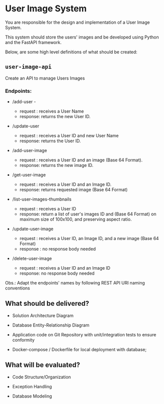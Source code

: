 # User Image System

You are responsible for the design and implementation of a User Image System.

This system should store the users' images and be developed using Python and the FastAPI framework.

Below, are some high level definitions of what should be created:

 
## `user-image-api`

Create an API to manage Users Images

### Endpoints:
- /add-user -
  - request : receives a User Name
  - response: returns the new User ID.

- /update-user
  - request : receives a User ID and new User Name
  - response: returns the User ID.      

- /add-user-image
  - request : receives a User ID and an image (Base 64 Format).
  - response: returns the new image ID.

- /get-user-image
  - request : receives a User ID and an Image ID.
  - response: returns requested image (Base 64 Format)

- /list-user-images-thumbnails
  - request : receives a User ID
  - response: return a list of user's images ID and (Base 64 Format) on maximum size of 100x100, and preserving aspect ratio.

- /update-user-image
  - request : receives a User ID, an Image ID, and a new image (Base 64 Format)
  - response : no response body needed

- /delete-user-image
  - request : receives a User ID and an Image ID
  - response: no response body needed

Obs.: Adapt the endpoints' names by following REST API URI naming conventions

## What should be delivered?

- Solution Architecture Diagram

- Database Entity-Relationship Diagram

- Application code on Git Repository with unit/integration tests to ensure conformity

- Docker-compose / Dockerfile for local deployment with database;


## What will be evaluated?

- Code Structure/Organization

- Exception Handling

- Database Modeling
